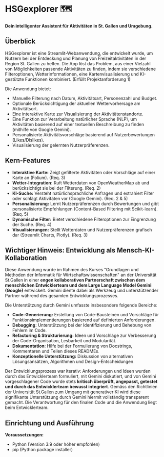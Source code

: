 # HSGexplorer 🗺️

**Dein intelligenter Assistent für Aktivitäten in St. Gallen und Umgebung.**

## Überblick

HSGexplorer ist eine Streamlit-Webanwendung, die entwickelt wurde, um Nutzern bei der Entdeckung und Planung von Freizeitaktivitäten in der Region St. Gallen zu helfen. Die App löst das Problem, aus einer Vielzahl von Möglichkeiten passende Aktivitäten zu finden, indem sie verschiedene Filteroptionen, Wetterinformationen, eine Kartenvisualisierung und KI-gestützte Funktionen kombiniert. (Erfüllt Projektanforderung 1)

Die Anwendung bietet:
* Manuelle Filterung nach Datum, Aktivitätsart, Personenzahl und Budget.
* Optionale Berücksichtigung der aktuellen Wettervorhersage am Aktivitätsort.
* Eine interaktive Karte zur Visualisierung der Aktivitätenstandorte.
* Eine Funktion zur Verarbeitung natürlicher Sprache (NLP), um Aktivitäten basierend auf einer textuellen Beschreibung zu finden (mithilfe von Google Gemini).
* Personalisierte Aktivitätsvorschläge basierend auf Nutzerbewertungen (Likes/Dislikes).
* Visualisierung der gelernten Nutzerpräferenzen.

## Kern-Features

* **Interaktive Karte:** Zeigt gefilterte Aktivitäten oder Vorschläge auf einer Karte an (Folium). (Req. 3)
* **Wetter-Integration:** Ruft Wetterdaten von OpenWeatherMap ab und berücksichtigt sie bei der Filterung. (Req. 2)
* **KI-Suche:** Versteht natürlichsprachliche Anfragen und extrahiert Filter oder schlägt Aktivitäten vor (Google Gemini). (Req. 2 & 5)
* **Personalisierung:** Lernt Nutzerpräferenzen durch Bewertungen und gibt personalisierte Empfehlungen (Content-Based Filtering mit Scikit-learn). (Req. 5)
* **Dynamische Filter:** Bietet verschiedene Filteroptionen zur Eingrenzung der Suche. (Req. 4)
* **Visualisierungen:** Stellt Wetterdaten und Nutzerpräferenzen grafisch dar (Streamlit Charts, Plotly). (Req. 3)

## Wichtiger Hinweis: Entwicklung als Mensch-KI-Kollaboration

Diese Anwendung wurde im Rahmen des Kurses "Grundlagen und Methoden der Informatik für Wirtschaftswissenschaften" an der Universität St.Gallen in einer **engen kollaborativen Partnerschaft zwischen dem menschlichen Entwicklerteam und dem Large Language Model Gemini (Google)** entwickelt. Gemini diente dabei als Werkzeug und unterstützender Partner während des gesamten Entwicklungsprozesses.

Die Unterstützung durch Gemini umfasste insbesondere folgende Bereiche:
* **Code-Generierung:** Erstellung von Code-Bausteinen und Vorschläge für Funktionsimplementierungen basierend auf definierten Anforderungen.
* **Debugging:** Unterstützung bei der Identifizierung und Behebung von Fehlern im Code.
* **Refactoring & Strukturierung:** Ideen und Vorschläge zur Verbesserung der Code-Organisation, Lesbarkeit und Modularität.
* **Dokumentation:** Hilfe bei der Formulierung von Docstrings, Kommentaren und Teilen dieses READMEs.
* **Konzeptionelle Unterstützung:** Diskussion von alternativen Lösungsansätzen, Algorithmen und Design-Entscheidungen.

Der Entwicklungsprozess war iterativ: Anforderungen und Ideen wurden durch das Entwicklerteam formuliert, mit Gemini diskutiert, und von Gemini vorgeschlagener Code wurde stets **kritisch überprüft, angepasst, getestet und durch das Entwicklerteam bewusst integriert**. Gemäss den Richtlinien der Universität St.Gallen zum Umgang mit generativer KI wird diese signifikante Unterstützung durch Gemini hiermit vollständig transparent gemacht. Die Verantwortung für den finalen Code und die Anwendung liegt beim Entwicklerteam.

## Einrichtung und Ausführung

**Voraussetzungen:**
* Python (Version 3.9 oder höher empfohlen)
* pip (Python package installer)
